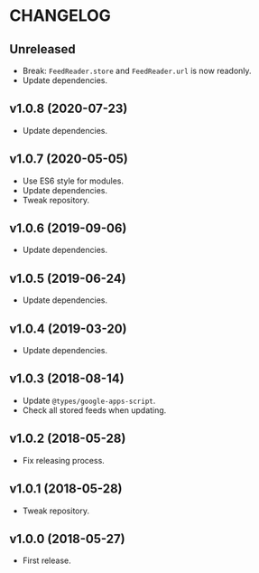 # CHANGELOG

## Unreleased

- Break: `FeedReader.store` and `FeedReader.url` is now readonly.
- Update dependencies.


## v1.0.8 (2020-07-23)

- Update dependencies.


## v1.0.7 (2020-05-05)

- Use ES6 style for modules.
- Update dependencies.
- Tweak repository.


## v1.0.6 (2019-09-06)

- Update dependencies.


## v1.0.5 (2019-06-24)

- Update dependencies.


## v1.0.4 (2019-03-20)

- Update dependencies.


## v1.0.3 (2018-08-14)

- Update `@types/google-apps-script`.
- Check all stored feeds when updating.


## v1.0.2 (2018-05-28)

- Fix releasing process.


## v1.0.1 (2018-05-28)

- Tweak repository.


## v1.0.0 (2018-05-27)

- First release.
